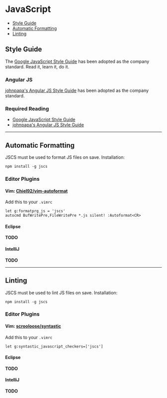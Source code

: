 # JavaScript

 - [Style Guide](#style-guide)
 - [Automatic Formatting](#automatic-formatting)
 - [Linting](#linting)

## Style Guide

The [Google JavaScript Style Guide][google-style-guide] has been adopted as the company standard. Read it, learn it, do it.

### Angular JS

[johnpapa's Angular JS Style Guide][angular-style-guide] has been adopted as the company standard.  

### Required Reading

 - [Google JavaScript Style Guide][google-style-guide]
 - [johnpapa's Angular JS Style Guide][angular-style-guide]

[google-style-guide]: http://google-styleguide.googlecode.com/svn/trunk/javascriptguide.xml
[angular-style-guide]: https://github.com/johnpapa/angular-styleguide

- - -

## Automatic Formatting

JSCS must be used to format JS files on save. Installation:

`npm install -g jscs`

### Editor Plugins

#### Vim: [Chiel92/vim-autoformat][vim-autoformat]

Add this to your `.vimrc`

```VimL
let g:formatprg_js = 'jscs'
autocmd BufWritePre,FileWritePre *.js silent! :Autoformat<CR>
```

#### Eclipse

**TODO**

#### IntelliJ

**TODO**

[vim-autoformat]: https://github.com/Chiel92/vim-autoformat

- - -

## Linting

JSCS must be used to lint JS files on save. Installation:

`npm install -g jscs`

### Editor Plugins

#### Vim: [scrooloose/syntastic][syntastic]

Add this to your `.vimrc`

```VimL
let g:syntastic_javascript_checkers=['jscs']
```

#### Eclipse

**TODO**

#### IntelliJ

**TODO**

[syntastic]: https://github.com/scrooloose/syntastic
